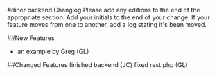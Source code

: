 #diner backend Changlog Please add any editions to the end of the appropriate section. Add your initials to the end of your change. If your feature moves from one to another, add a log stating it's been moved.

##New Features
- an example by Greg (GL)


##Changed Features
finished backend (JC)
fixed rest.php (GL)